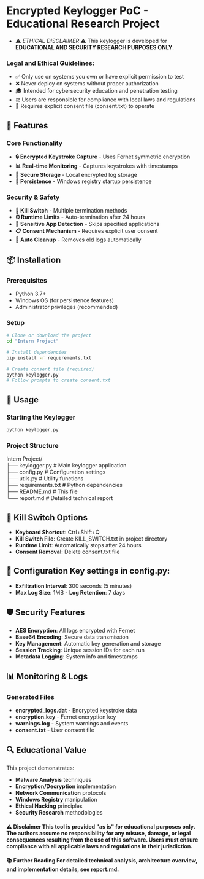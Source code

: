 # Encrypted Keylogger PoC - Educational Research Project
- ⚠️ <i>ETHICAL DISCLAIMER</i> ⚠️ This keylogger is developed for **EDUCATIONAL AND SECURITY RESEARCH PURPOSES ONLY**.

### Legal and Ethical Guidelines: 
- ✅ Only use on systems you own or have explicit permission to test
- ❌ Never deploy on systems without proper authorization
- 🎓 Intended for cybersecurity education and penetration testing
- ⚖️ Users are responsible for compliance with local laws and regulations
- 📝 Requires explicit consent file (consent.txt) to operate

## 🚀 Features
### Core Functionality  
- **🔒 Encrypted Keystroke Capture** - Uses Fernet symmetric encryption
- **📊 Real-time Monitoring** - Captures keystrokes with timestamps
- **💾 Secure Storage** - Local encrypted log storage
- **🔄 Persistence** - Windows registry startup persistence

### Security & Safety  
- **🛑 Kill Switch** - Multiple termination methods
- **⏰ Runtime Limits** - Auto-termination after 24 hours
- **🚫 Sensitive App Detection** - Skips specified applications
- **📋 Consent Mechanism** - Requires explicit user consent
- **🧹 Auto Cleanup** - Removes old logs automatically

## 📦 Installation 
### Prerequisites 
- Python 3.7+
- Windows OS (for persistence features)
- Administrator privileges (recommended)

### Setup
```bash
# Clone or download the project
cd "Intern Project"

# Install dependencies
pip install -r requirements.txt

# Create consent file (required)
python keylogger.py
# Follow prompts to create consent.txt
```
## 🎯 Usage 
### Starting the Keylogger
```bash
python keylogger.py
```

### Project Structure
Intern Project/ <br>
├── keylogger.py        # Main keylogger application <br>
├── config.py           # Configuration settings <br>
├── utils.py            # Utility functions <br>
├── requirements.txt    # Python dependencies <br>
├── README.md           # This file <br>
└── report.md           # Detailed technical report <br>

## 🛑 Kill Switch Options 
- **Keyboard Shortcut**: Ctrl+Shift+Q
- **Kill Switch File**: Create KILL_SWITCH.txt in project directory
- **Runtime Limit**: Automatically stops after 24 hours
- **Consent Removal**: Delete consent.txt file

## 🔧 Configuration Key settings in config.py: 
- **Exfiltration Interval**: 300 seconds (5 minutes)
- **Max Log Size**: 1MB - **Log Retention**: 7 days

## 🛡️ Security Features 
- **AES Encryption**: All logs encrypted with Fernet
- **Base64 Encoding**: Secure data transmission
- **Key Management**: Automatic key generation and storage
- **Session Tracking**: Unique session IDs for each run
- **Metadata Logging**: System info and timestamps

## 📊 Monitoring & Logs 
### Generated Files 
- **encrypted_logs.dat** - Encrypted keystroke data
- **encryption.key** - Fernet encryption key
- **warnings.log** - System warnings and events
- **consent.txt** - User consent file

## 🔍 Educational Value 
This project demonstrates: 
- **Malware Analysis** techniques
- **Encryption/Decryption** implementation
- **Network Communication** protocols
- **Windows Registry** manipulation
- **Ethical Hacking** principles
- **Security Research** methodologies

#### ⚠️ Disclaimer This tool is provided "as is" for educational purposes only. The authors assume no responsibility for any misuse, damage, or legal consequences resulting from the use of this software. Users must ensure compliance with all applicable laws and regulations in their jurisdiction.

#### 📚 Further Reading For detailed technical analysis, architecture overview, and implementation details, see [report.md](report.md).
